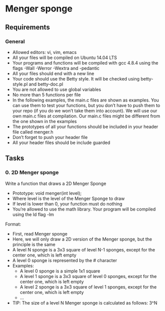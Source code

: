 # Menger sponge

## Requirements
### General

- Allowed editors: vi, vim, emacs
- All your files will be compiled on Ubuntu 14.04 LTS
- Your programs and functions will be compiled with gcc 4.8.4 using the flags -Wall -Werror -Wextra and -pedantic
- All your files should end with a new line
- Your code should use the Betty style. It will be checked using betty-style.pl and betty-doc.pl
- You are not allowed to use global variables
- No more than 5 functions per file
- In the following examples, the main.c files are shown as examples. You can use them to test your functions, but you don’t have to push them to your repo (if you do we won’t take them into account). We will use our own main.c files at compilation. Our main.c files might be different from the one shown in the examples
- The prototypes of all your functions should be included in your header file called menger.h
- Don’t forget to push your header file
- All your header files should be include guarded

## Tasks
### 0. 2D Menger sponge

Write a function that draws a 2D Menger Sponge

- Prototype: void menger(int level);
- Where level is the level of the Menger Sponge to draw
- If level is lower than 0, your function must do nothing
- You’re allowed to use the math library. Your program will be compiled using the ld flag -lm

Format:

- First, read Menger sponge
- Here, we will only draw a 2D version of the Menger sponge, but the principle is the same
- A level N sponge is a 3x3 square of level N-1 sponges, except for the center one, which is left empty
- A level 0 sponge is represented by the # character
- Examples:
    - A level 0 sponge is a simple 1x1 square
    - A level 1 sponge is a 3x3 square of level 0 sponges, except for the center one, which is left empty
    - A level 2 sponge is a 3x3 square of level 1 sponges, except for the center one, which is left empty
    - …
- TIP: The size of a level N Menger sponge is calculated as follows: 3^N
